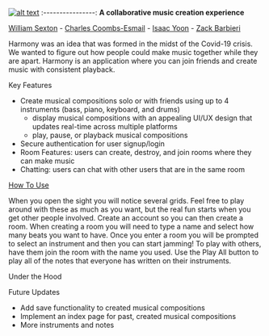 [![alt text](https://github.com/iProgYou/harmony/blob/master/frontend/public/harmony_logo.png "Go to Harmony")](https://harmony-music.herokuapp.com/)
:----------------:
**A collaborative music creation experience**

[William Sexton](https://github.com/williamsexton/) - [Charles Coombs-Esmail](https://github.com/ccoombsesmail) - [Isaac Yoon](https://github.com/isaac-yoon) - [Zack Barbieri](https://github.com/iProgYou/)


Harmony was an idea that was formed in the midst of the Covid-19 crisis. We wanted to figure out how people could make music together while they are apart. Harmony is an application where you can join friends and create music with consistent playback.  

Key Features
* Create musical compositions solo or with friends using up to 4 instruments (bass, piano, keyboard, and drums)
  - display musical compositions with an appealing UI/UX design that updates real-time across multiple platforms
  - play, pause, or playback musical compositions
* Secure authentication for user signup/login
* Room Features: users can create, destroy, and join rooms where they can make music
* Chatting: users can chat with other users that are in the same room

[How To Use](https://www.youtube.com/watch?v=mPL3O47iZsg)

When you open the sight you will notice several grids. Feel free to play around with these as much as you want, but the real fun starts when you get other people involved. Create an account so you can then create a room. When creating a room you will need to type a name and select how many beats you want to have. Once you enter a room you will be prompted to select an instrument and then you can start jamming! To play with others, have them join the room with the name you used. Use the Play All button to play all of the notes that everyone has written on their instruments.

Under the Hood

Future Updates
* Add save functionality to created musical compositions
* Implement an index page for past, created musical compositions
* More instruments and notes

